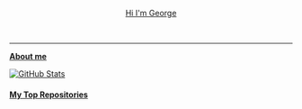 <p align="center"><a href="#">Hi I'm George</p>
<br>
<hr>

**About me**

![GitHub Stats](https://github-readme-stats.vercel.app/api?username=Georgeh7&theme=radical)
#### My Top Repositories

